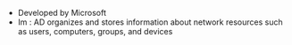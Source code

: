 - Developed by Microsoft 
- Im : AD organizes and stores information about network resources such as users, computers, groups, and devices 
